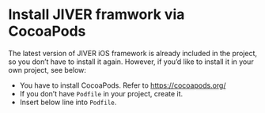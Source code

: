 # Install JIVER framwork via CocoaPods

The latest version of JIVER iOS framework is already included in the project, so you don’t have to install it again. However, if you’d like to install it in your own project, see below:

* You have to install CocoaPods. Refer to https://cocoapods.org/
* If you don’t have ```Podfile``` in your project, create it.
* Insert below line into ```Podfile```.
 



